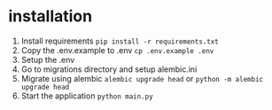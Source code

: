 # installation

1. Install requirements ``pip install -r requirements.txt``
2. Copy the .env.example to .env ``cp .env.example .env``
3. Setup the .env
4. Go to migrations directory and setup alembic.ini 
6. Migrate using alembic ``alembic upgrade head`` or ``python -m alembic upgrade head``
7. Start the application ``python main.py``